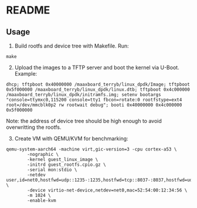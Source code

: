 # README

## Usage

1. Build rootfs and device tree with Makefile. Run:

``` 
make
```

2. Upload the images to a TFTP server and boot the kernel via U-Boot. Example:

```
dhcp; tftpboot 0x40000000 /maaxboard_terryb/linux_dpdk/Image; tftpboot 0x5f000000 /maaxboard_terryb/linux_dpdk/linux.dtb; tftpboot 0x4c000000 /maaxboard_terryb/linux_dpdk/initramfs.img; setenv bootargs "console=ttymxc0,115200 console=tty1 fbcon=rotate:0 rootfstype=ext4 root=/dev/mmcblk0p2 rw rootwait debug"; booti 0x40000000 0x4c000000 0x5f000000
```
Note: the address of device tree should be high enough to avoid overwritting the rootfs.

3. Create VM with QEMU/KVM for benchmarking:

```
qemu-system-aarch64 -machine virt,gic-version=3 -cpu cortex-a53 \
        -nographic \
        -kernel guest_linux_image \
        -initrd guest_rootfs.cpio.gz \
        -serial mon:stdio \
        -netdev user,id=net0,hostfwd=udp::1235-:1235,hostfwd=tcp::8037-:8037,hostfwd=udp::5201-:5201,hostfwd=tcp::5201-:5201 \
        -device virtio-net-device,netdev=net0,mac=52:54:00:12:34:56 \
        -m 1024 \
        -enable-kvm
```
